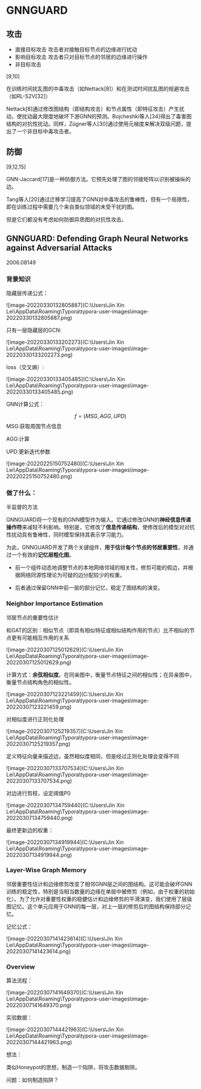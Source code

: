 # GNNGUARD

## 攻击 

- 直接目标攻击	攻击者对接触目标节点的边缘进行扰动
- 影响目标攻击    攻击者只对目标节点的邻居的边缘进行操作
- 非目标攻击

[9,10]

在训练时间扰乱图的中毒攻击（如Nettack[8]）和在测试时间扰乱图的规避攻击（如RL-S2V[32]）

Nettack[8]通过修改图结构（即结构攻击）和节点属性（即特征攻击）产生扰动，使扰动最大限度地破坏下游GNN的预测。Bojcheshki等人[34]得出了毒害图结构的对抗性扰动。同样，Zügner等人[30]通过使用元梯度来解决双级问题，提出了一个非目标中毒攻击者。

## 防御 



[9,12,15]

GNN-Jaccard[17]是一种防御方法。它预先处理了图的邻接矩阵以识别被操纵的边。

Tang等人[20]通过迁移学习提高了GNN对中毒攻击的鲁棒性，但有一个局限性，即在训练过程中需要几个来自类似领域的未受干扰的图。

但是它们都没有考虑如何防御异质图的对抗性攻击。



## **GNNGUARD: Defending Graph Neural Networks against Adversarial Attacks**

2006.08149

### 背景知识

[GCN原理]: https://www.163.com/dy/article/FP9HA24J0516EPQ9.html

隐藏层传递公式：

![image-20220330132805887](C:\Users\Jin Xin Lei\AppData\Roaming\Typora\typora-user-images\image-20220330132805887.png)

只有一层隐藏层的GCN:

![image-20220330133202273](C:\Users\Jin Xin Lei\AppData\Roaming\Typora\typora-user-images\image-20220330133202273.png)

loss（交叉熵）:

![image-20220330133405485](C:\Users\Jin Xin Lei\AppData\Roaming\Typora\typora-user-images\image-20220330133405485.png)

GNN计算公式：

$$
f = (MSG,AGG,UPD)
$$
MSG:获取周围节点信息

AGG:计算

UPD:更新迭代参数

![image-20220225150752480](C:\Users\Jin Xin Lei\AppData\Roaming\Typora\typora-user-images\image-20220225150752480.png)

### 做了什么：

半监督的方法

GNNGUARD将一个现有的GNN模型作为输入。它通过修改GNN的**神经信息传递操作符**来减轻不利影响。特别是，它修改了**信息传递结构**，使修改后的模型对对抗性扰动具有鲁棒性，同时模型保持其表示学习能力。

为此，GNNGUARD开发了两个关键组件，**用于估计每个节点的邻居重要性**，并通过一个有效的**记忆层粗化图**。

- 前一个组件动态地调整节点的本地网络邻域的相关性，修剪可能的假边，并根据网络同源性理论为可疑的边分配较少的权重。

- 后者通过保留GNN中前一层的部分记忆，稳定了图结构的演变。

### **Neighbor Importance Estimation**

邻居节点的重要性估计

和GAT的区别：相似节点（即具有相似特征或相似结构作用的节点）比不相似的节点更有可能相互作用的关系

![image-20220307125012629](C:\Users\Jin Xin Lei\AppData\Roaming\Typora\typora-user-images\image-20220307125012629.png)

计算方式：**余弦相似度**。在同亲图中，衡量节点特征之间的相似性；在异亲图中，衡量节点结构角色的相似性。

![image-20220307123221459](C:\Users\Jin Xin Lei\AppData\Roaming\Typora\typora-user-images\image-20220307123221459.png)

对相似度进行正则化处理

![image-20220307125219357](C:\Users\Jin Xin Lei\AppData\Roaming\Typora\typora-user-images\image-20220307125219357.png)

定义特征向量来描述边，虽然相似度相同，但是经过正则化处理会变得不同

![image-20220307133707534](C:\Users\Jin Xin Lei\AppData\Roaming\Typora\typora-user-images\image-20220307133707534.png)

对边进行剪枝，设定阈值P0

![image-20220307134759440](C:\Users\Jin Xin Lei\AppData\Roaming\Typora\typora-user-images\image-20220307134759440.png)

最终更新边的权重：

![image-20220307134919944](C:\Users\Jin Xin Lei\AppData\Roaming\Typora\typora-user-images\image-20220307134919944.png)

###  **Layer-Wise Graph Memory**

邻居重要性估计和边缘修剪改变了相邻GNN层之间的图结构。这可能会破坏GNN训练的稳定性，特别是当相当数量的边缘在单层中被修剪（例如，由于权重的初始化）。为了允许对重要性权重的稳健估计和边缘修剪的平滑演变，我们使用了层级图记忆。这个单元应用于GNN的每一层，对上一层的修剪后的图结构保持部分记忆。

记忆公式：

![image-20220307141423614](C:\Users\Jin Xin Lei\AppData\Roaming\Typora\typora-user-images\image-20220307141423614.png)

### **Overview**



算法流程：

![image-20220307141649370](C:\Users\Jin Xin Lei\AppData\Roaming\Typora\typora-user-images\image-20220307141649370.png)

实验数据：

![image-20220307144421963](C:\Users\Jin Xin Lei\AppData\Roaming\Typora\typora-user-images\image-20220307144421963.png)

想法：

类似Honeypot的思想，制造一个陷阱，将攻击数据剔除。

问题：如何制造陷阱？

